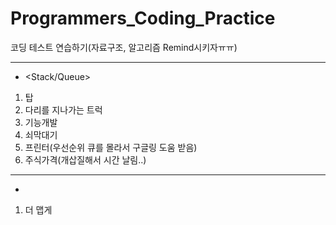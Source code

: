 # Programmers_Coding_Practice
코딩 테스트 연습하기(자료구조, 알고리즘 Remind시키자ㅠㅠ)
***
* <Stack/Queue>
1. 탑
2. 다리를 지나가는 트럭
3. 기능개발
4. 쇠막대기
5. 프린터(우선순위 큐를 몰라서 구글링 도움 받음)
6. 주식가격(개삽질해서 시간 날림..)
***

* <Heap>
1. 더 맵게
